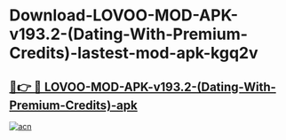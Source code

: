 # Download-LOVOO-MOD-APK-v193.2-(Dating-With-Premium-Credits)-lastest-mod-apk-kgq2v

<h2><a href="https://apkcomod.com?title=LOVOO-MOD-APK-v193.2-(Dating-With-Premium-Credits)">🔗👉 🔴 LOVOO-MOD-APK-v193.2-(Dating-With-Premium-Credits)-apk </a></h2>

[![acn](https://github.com/user-attachments/assets/0f9c940e-d8b0-45ae-aac7-cd30a18b3e1c)](https://apkcomod.com?title=LOVOO-MOD-APK-v193.2-(Dating-With-Premium-Credits))
